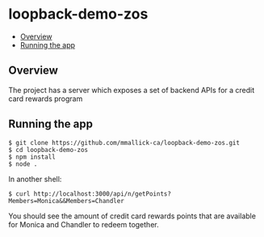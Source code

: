 # loopback-demo-zos

- [Overview](#Overview)
- [Running the app](#running-the-app)

## Overview

The project has a server which exposes a set of backend APIs for a credit card
rewards program


## Running the app

```
$ git clone https://github.com/mmallick-ca/loopback-demo-zos.git
$ cd loopback-demo-zos
$ npm install
$ node .
```
In another shell:
```
$ curl http://localhost:3000/api/n/getPoints?Members=Monica&&Members=Chandler

```
You should see the amount of credit card rewards points that are available
for Monica and Chandler to redeem together.
